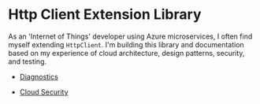 # Http Client Extension Library

As an 'Internet of Things' developer using Azure microservices, I often find myself extending `HttpClient`. I'm building this library and documentation based on my experience of cloud architecture, design patterns, security, and testing.

* [Diagnostics](https://github.com/afdabro/HttpClientExtensions/blob/master/Docs/Diagnostics.md)
 
* [Cloud Security](https://github.com/afdabro/HttpClientExtensions/blob/master/Docs/Security.md)

 
